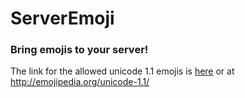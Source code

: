 # ServerEmoji
### Bring emojis to your server!
The link for the allowed unicode 1.1 emojis is [here](http://emojipedia.org/unicode-1.1) or at http://emojipedia.org/unicode-1.1/
